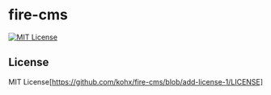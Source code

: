# fire-cms

[![MIT License](http://img.shields.io/badge/license-MIT-blue.svg?style=flat)](https://github.com/kohx/fire-cms/blob/add-license-1/LICENSE)

## License
MIT License[https://github.com/kohx/fire-cms/blob/add-license-1/LICENSE]
